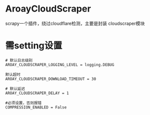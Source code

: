 # AroayCloudScraper
scrapy一个插件，绕过cloudflare检测，主要是封装 cloudscraper模块

# 需setting设置

```
# 默认日志级别
AROAY_CLOUDSCRAPER_LOGGING_LEVEL = logging.DEBUG

默认超时
AROAY_CLOUDSCRAPER_DOWNLOAD_TIMEOUT = 30

# 默认延迟
AROAY_CLOUDSCRAPER_DELAY = 1

#必须设置，否则报错
COMPRESSION_ENABLED = False
```
